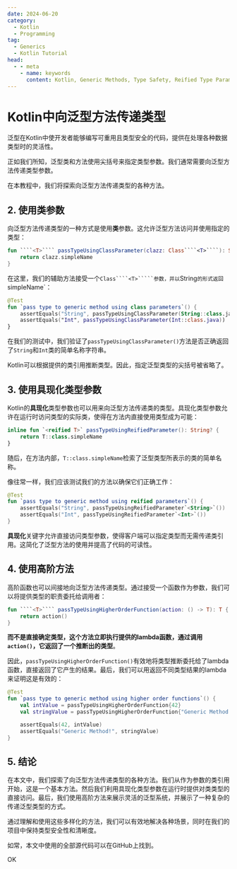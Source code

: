 ```yaml
---
date: 2024-06-20
category:
  - Kotlin
  - Programming
tag:
  - Generics
  - Kotlin Tutorial
head:
  - - meta
    - name: keywords
      content: Kotlin, Generic Methods, Type Safety, Reified Type Parameters, Higher-Order Functions
---
```


# Kotlin中向泛型方法传递类型

泛型在Kotlin中使开发者能够编写可重用且类型安全的代码，提供在处理各种数据类型时的灵活性。

正如我们所知，泛型类和方法使用尖括号来指定类型参数。我们通常需要向泛型方法传递类型参数。

在本教程中，我们将探索向泛型方法传递类型的各种方法。

## 2. 使用类参数

向泛型方法传递类型的一种方式是使用**类**参数。这允许泛型方法访问并使用指定的类型：

```kotlin
fun ````<T>```` passTypeUsingClassParameter(clazz: Class````<T>````): String {
    return clazz.simpleName
}
```

在这里，我们的辅助方法接受一个`Class````<T>`````参数，并以`String`的形式返回`simpleName`：

```kotlin
@Test
fun `pass type to generic method using class parameters`() {
    assertEquals("String", passTypeUsingClassParameter(String::class.java))
    assertEquals("Int", passTypeUsingClassParameter(Int::class.java))
}
```

在我们的测试中，我们验证了`passTypeUsingClassParameter()`方法是否正确返回了`String`和`Int`类的简单名称字符串。

Kotlin可以根据提供的类引用推断类型。因此，指定泛型类型的尖括号被省略了。

## 3. 使用具现化类型参数

Kotlin的**具现化**类型参数也可以用来向泛型方法传递类的类型。具现化类型参数允许在运行时访问类型的实际类，使得在方法内直接使用类型成为可能：

```kotlin
inline fun `<reified T>` passTypeUsingReifiedParameter(): String? {
    return T::class.simpleName
}
```

随后，在方法内部，`T::class.simpleName`检索了泛型类型所表示的类的简单名称。

像往常一样，我们应该测试我们的方法以确保它们正确工作：

```kotlin
@Test
fun `pass type to generic method using reified parameters`() {
    assertEquals("String", passTypeUsingReifiedParameter`<String>`())
    assertEquals("Int", passTypeUsingReifiedParameter`<Int>`())
}
```

**具现化**关键字允许直接访问类型参数，使得客户端可以指定类型而无需传递类引用。这简化了泛型方法的使用并提高了代码的可读性。

## 4. 使用高阶方法

高阶函数也可以间接地向泛型方法传递类型。通过接受一个函数作为参数，我们可以将提供类型的职责委托给调用者：

```kotlin
fun ````<T>```` passTypeUsingHigherOrderFunction(action: () -> T): T {
    return action()
}
```

**而不是直接确定类型，这个方法立即执行提供的lambda函数，通过调用`action()`，它返回了一个推断出的类型**。

因此，`passTypeUsingHigherOrderFunction()`有效地将类型推断委托给了lambda函数，直接返回了它产生的结果。最后，我们可以用返回不同类型结果的lambda来证明这是有效的：

```kotlin
@Test
fun `pass type to generic method using higher order functions`() {
    val intValue = passTypeUsingHigherOrderFunction{42}
    val stringValue = passTypeUsingHigherOrderFunction{"Generic Method!"}

    assertEquals(42, intValue)
    assertEquals("Generic Method!", stringValue)
}
```

## 5. 结论

在本文中，我们探索了向泛型方法传递类型的各种方法。我们从作为参数的类引用开始，这是一个基本方法。然后我们利用具现化类型参数在运行时提供对类类型的直接访问。最后，我们使用高阶方法来展示灵活的泛型系统，并展示了一种复杂的传递泛型类型的方式。

通过理解和使用这些多样化的方法，我们可以有效地解决各种场景，同时在我们的项目中保持类型安全性和清晰度。

如常，本文中使用的全部源代码可以在GitHub上找到。

OK
